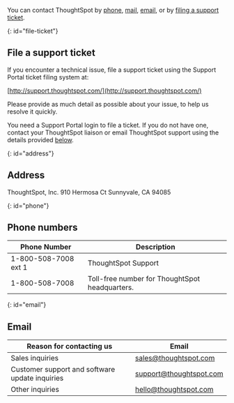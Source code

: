You can contact ThoughtSpot by [phone](#phone), [mail](#mail), [email](#email), or by [filing a support ticket](#file-ticket).

{: id="file-ticket"}
## File a support ticket

If you encounter a technical issue, file a support ticket using the Support Portal ticket filing system at:

[http://support.thoughtspot.com/](http://support.thoughtspot.com/)

Please provide as much detail as possible about your issue, to help us resolve it quickly.

You need a Support Portal login to file a ticket. If you do not have one, contact your ThoughtSpot liaison or email ThoughtSpot support using the details provided [below](#email).

{: id="address"}
## Address

ThoughtSpot, Inc.
910 Hermosa Ct
Sunnyvale, CA 94085

{: id="phone"}
## Phone numbers

|Phone Number|Description|
|------------|-----------|
|1-800-508-7008 ext 1|ThoughtSpot Support|
|1-800-508-7008|Toll-free number for ThoughtSpot headquarters.|

{: id="email"}
## Email

| Reason for contacting us | Email |
| --------------------- | ----- |
| Sales inquiries | <a href="mailto:sales@thoughtspot.com">sales@thoughtspot.com</a> |
| Customer support and software update inquiries | <a href="mailto:support@thoughtspot.com">support@thoughtspot.com</a> |
| Other inquiries | <a href="mailto:hello@thoughtspot.com">hello@thoughtspot.com</a> |
